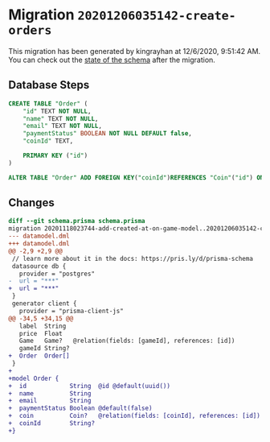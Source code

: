 # Migration `20201206035142-create-orders`

This migration has been generated by kingrayhan at 12/6/2020, 9:51:42 AM.
You can check out the [state of the schema](./schema.prisma) after the migration.

## Database Steps

```sql
CREATE TABLE "Order" (
    "id" TEXT NOT NULL,
    "name" TEXT NOT NULL,
    "email" TEXT NOT NULL,
    "paymentStatus" BOOLEAN NOT NULL DEFAULT false,
    "coinId" TEXT,

    PRIMARY KEY ("id")
)

ALTER TABLE "Order" ADD FOREIGN KEY("coinId")REFERENCES "Coin"("id") ON DELETE SET NULL ON UPDATE CASCADE
```

## Changes

```diff
diff --git schema.prisma schema.prisma
migration 20201118023744-add-created-at-on-game-model..20201206035142-create-orders
--- datamodel.dml
+++ datamodel.dml
@@ -2,9 +2,9 @@
 // learn more about it in the docs: https://pris.ly/d/prisma-schema
 datasource db {
   provider = "postgres"
-  url = "***"
+  url = "***"
 }
 generator client {
   provider = "prisma-client-js"
@@ -34,5 +34,15 @@
   label  String
   price  Float
   Game   Game?   @relation(fields: [gameId], references: [id])
   gameId String?
+  Order  Order[]
 }
+
+model Order {
+  id            String  @id @default(uuid())
+  name          String
+  email         String
+  paymentStatus Boolean @default(false)
+  coin          Coin?   @relation(fields: [coinId], references: [id])
+  coinId        String?
+}
```


